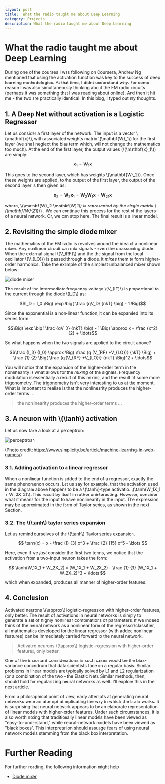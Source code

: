 ```yaml
---
layout: post
title:  What the radio taught me about Deep Learning
category: Projects
description: What the radio taught me about Deep Learning
---
```


# What the radio taught me about Deep Learning

During one of the courses I was following on Coursera, Andrew Ng mentioned that using the activation function was key to the success of deep learning methodologies. At that time, I didnt understand *why*. For some reason I was also simultaneously thinking about the FM radio circuits (perhaps it was something that I was reading about online). And then it hit me - the two are practically identical. In this blog, I typed out my thoughts. 

## 1. A Deep Net without activation is a Logistic Regressor

Let us consider a first layer of the network. The input is a vector \\(\mathbf{x}\\), with associated weights matrix \\(\mathbf{W}_1\\) for the first layer (we shall neglect the bias term which, will not change the mathematics too much). At the end of the first layer, the output values (\\(\mathbf{x}_1\\)) are simply:

$$\mathbf{x}_1 = \mathbf{W}_1 \mathbf{x}$$

This goes to the second layer, which has weights \\(\mathbf{W}_2\\). Once these weights are applied, to the output of the first layer, the output of the second layer is then given as:

$$\mathbf{x}_2 = \mathbf{W}_2 \mathbf{x}_1 = \mathbf{W}_2 \mathbf{W}_1 \mathbf{x}  = \mathbf{W}_{21} \mathbf{x}  $$ 

where, \\(\mathbf{W}_2 \mathbf{W}_1\\) is represented by the single matrix \\(\mathbf{W}_{21}\\) . We can continue this process for the rest of the layers of a neural network. Or, we can stop here. The final result is a linear model. 


## 2. Revisiting the simple diode mixer

The mathematics of the FM radio is revolves around the idea of a nonlinear mixer. Any nonlinear circuit can mix signals - even the unassuming diode. When the external signal \\(V_{RF}\\) and the the signal from the local oscillator \\(V_{LO}\\) is passed through a diode, it *mixes* them to form higher-order harmonics. Take the example of the simplest unbalanced mixer shown below:

![diode mixer](Diode_Mixer.svg)

The result of the intermediate frequency voltage \\(V_{IF}\\) is proportional to the current through the diode \\(I_D\\) as:

$$I_D = I_0 \Big( \exp \big( \frac {qV_D} {nkT} \big) - 1 \Big)$$

Since the exponential is a non-linear function, it can be expanded into its series form:

$$\Big( \exp \big( \frac {qV_D} {nkT} \big) - 1 \Big) \approx x + \frac {x^2} {2} + \ldots$$

So what happens when the two signals are applied to the circuit above?

$$\frac {I_D} {I_0} \approx  \Big( \frac {q (V_{RF} +V_{LO})} {nkT} \Big) + \frac {1} {2} \Big( \frac {q (V_{RF} +V_{LO})} {nkT} \Big)^2 + \ldots$$

You will notice that the expansion of the higher-order term in the nonlinearity is what allows for the *mixing* of the signals. Frequency modulation is essentially a result of this mixing, and the result of some more trigonometry. The trigonometry isn't very interesting to us at the moment. What is important to realise is that the nonlinearity produces the higher-order terms ...

> the nonlinearity produces the higher-order terms ...

## 3. A neuron with \\(\tanh\\) activation

Let us now take a look at a perceptron:

![perceptrosn](perceptron.png)

(Photo credit: https://www.simplicity.be/article/machine-learning-in-web-games/)

### 3.1. Adding activation to a linear regressor

When a nonlinear function is added to the end of a regressor, exactly the same phenomenon occurs. Let us say for example, that the activation used in the diagram above happens to be a \\(\tanh\\)-type activatio.  \\(\tanh(W_1X_1 + W_2X_2)\\). This result by itself in rather uninteresting. However, consider what it means for the input to have nonlinearity in the input. The expression may be approximated in the form of Taylor series, as shown in the next Section. 

### 3.2. The \\(\tanh\\) taylor series expansion

Let us remind ourselves of the \\(\tanh\\) Taylor series expansion.

$$ \tanh(x) = x - \frac {1} {3} x^3 + \frac {2} {15} x^5 - \ldots $$

Here, even if we *just* consider the first two terms, we notice that the activation from a two-input neuron takes the form:

$$ \tanh(W_1X_1 + W_2X_2) = (W_1X_1 + W_2X_2) - \frac {1} {3} (W_1X_1 + W_2X_2)^3 +  \ldots $$

which when expanded, produces all manner of higher-order features. 


## 4. Conclusion

Activated neurons \\(\approx\\) logistic-regression with higher-order features, only better. The result of activations in neural networks is simply to generate a set of highly nonlinear combinations of parameters. If we indeed think of the neural network as a nonlinear form of the regressor/classifier, all mathematics developed for the linear regressor (with added nonlinear features) can be immediately carried forward to the neural network. 

> Activated neurons \\(\approx\\) logistic-regression with higher-order features, only better. 

One of the important considerations in such cases would be the bias-variance conundrum that data scientists face on a regular basis. Similar problems in linear models are typically solved by L1 and L2 regularization (or a combination of the two - the Elastic Net). Similar methods, then, should hold for regularizing neural networks as well. I'll explore this in the next article. 

From a philosophical point of view, early attempts at generating neural networks were an attempt at replicating the way in which the brain works. It is surprising that neural network appears to be an elaborate representation of linear models with higher-order features. Under such circumstances, it is also worth noting that traditionally linear models have been viewed as "easy-to-understand," while neural-network models have been viewed as "black boxes". This interpretation should assuage fears of using neural network models stemming from the black box interpretation. 

# Further Reading 

For further reading, the following information might help

- [Diode mixer](https://en.wikipedia.org/wiki/Frequency_mixer)
